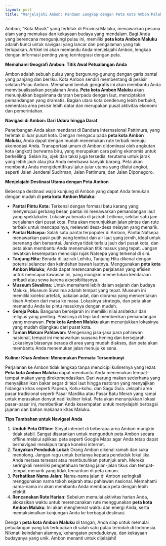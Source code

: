 ```yaml
---
layout: post
title: "Menjelajahi Ambon: Panduan Lengkap dengan Peta Kota Ambon Maluku"
---
```


Ambon, "Kota Musik" yang terletak di Provinsi Maluku, menawarkan pesona alam yang memukau dan kekayaan budaya yang mendalam. Bagi Anda yang berencana mengunjungi pulau ini, memiliki **peta kota Ambon Maluku** adalah kunci untuk navigasi yang lancar dan pengalaman yang tak terlupakan. Artikel ini akan memandu Anda menjelajahi Ambon, lengkap dengan informasi penting yang terintegrasi dengan peta.

**Memahami Geografi Ambon: Titik Awal Petualangan Anda**

Ambon adalah sebuah pulau yang bergunung-gunung dengan garis pantai yang panjang dan berliku. Kota Ambon sendiri membentang di pesisir selatan Pulau Ambon. Memahami bentuk geografis ini akan membantu Anda memvisualisasikan perjalanan Anda. **Peta kota Ambon Maluku** akan menunjukkan bagaimana daratan berpadu dengan laut, menciptakan pemandangan yang dramatis. Bagian utara kota cenderung lebih berbukit, sementara area pesisir lebih datar dan merupakan pusat aktivitas ekonomi dan pemerintahan.

**Navigasi di Ambon: Dari Udara hingga Darat**

Penerbangan Anda akan mendarat di Bandara Internasional Pattimura, yang terletak di luar pusat kota. Dengan mengacu pada **peta kota Ambon Maluku**, Anda dapat dengan mudah menemukan rute terbaik menuju akomodasi Anda. Transportasi umum di Ambon didominasi oleh angkutan kota (angkot) berwarna biru, yang merupakan cara paling ekonomis untuk berkeliling. Selain itu, ojek dan taksi juga tersedia, terutama untuk jarak yang lebih jauh atau jika Anda membawa banyak barang. Peta akan membantu Anda mengidentifikasi jalur-jalur utama yang dilalui angkot, seperti Jalan Jenderal Sudirman, Jalan Pattimura, dan Jalan Diponegoro.

**Menjelajahi Destinasi Utama dengan Peta Ambon**

Beberapa destinasi wajib kunjung di Ambon yang dapat Anda temukan dengan mudah di **peta kota Ambon Maluku**:

*   **Pantai Pintu Kota:** Terkenal dengan formasi batu karang yang menyerupai gerbang besar, pantai ini menawarkan pemandangan laut yang spektakuler. Lokasinya berada di jazirah Leitimur, sekitar satu jam perjalanan dari pusat kota. Peta akan menunjukkan jalan pintas dan rute terbaik untuk mencapainya, melewati desa-desa nelayan yang menarik.
*   **Pantai Natsepa:** Salah satu pantai terpopuler di Ambon, Pantai Natsepa menawarkan pasir putih yang lembut dan air laut yang jernih, ideal untuk berenang dan bersantai. Jaraknya tidak terlalu jauh dari pusat kota, dan peta akan membantu Anda menemukan titik masuk yang tepat. Jangan lewatkan kesempatan mencicipi rujak Natsepa yang terkenal di sini.
*   **Tanjung Hitu:** Berada di jazirah Leihitu, Tanjung Hitu dikenal dengan potensi selancar dan keindahan bawah lautnya. Menggunakan **peta kota Ambon Maluku**, Anda dapat merencanakan perjalanan yang efisien untuk mencapai kawasan ini, yang mungkin memerlukan kendaraan pribadi atau sewa karena aksesibilitasnya.
*   **Museum Siwalima:** Untuk memahami lebih dalam sejarah dan budaya Maluku, Museum Siwalima adalah tempat yang tepat. Museum ini memiliki koleksi artefak, pakaian adat, dan diorama yang menceritakan kisah Ambon dari masa ke masa. Lokasinya strategis, dan peta akan memandu Anda ke pintu masuknya dengan mudah.
*   **Gereja Poka:** Bangunan bersejarah ini memiliki nilai arsitektur dan religius yang penting. Posisinya di tepi laut memberikan pemandangan yang menawan. **Peta kota Ambon Maluku** akan menunjukkan lokasinya yang mudah dijangkau dari pusat kota.
*   **Taman Makam Pahlawan:** Mengenang jasa-jasa para pahlawan nasional, tempat ini menawarkan suasana hening dan bersejarah. Lokasinya biasanya berada di area yang mudah diakses, dan peta akan membantu Anda menemukan jalan menuju ke sana.

**Kuliner Khas Ambon: Menemukan Permata Tersembunyi**

Perjalanan ke Ambon tidak lengkap tanpa mencicipi kulinernya yang lezat. **Peta kota Ambon Maluku** dapat membantu Anda menemukan tempat-tempat makan yang direkomendasikan. Dari warung makan sederhana yang menyajikan ikan bakar segar di tepi laut hingga restoran yang menyajikan hidangan khas seperti Papeda, Kohu-kohu, dan Sagu Gula. Jelajahi area pasar tradisional seperti Pasar Mardika atau Pasar Batu Merah yang ramai untuk merasakan denyut nadi kuliner lokal. Peta akan menunjukkan lokasi pasar-pasar ini, memberikan Anda kesempatan untuk menjelajahi berbagai jajanan dan bahan makanan khas Maluku.

**Tips Tambahan untuk Navigasi Anda**

1.  **Unduh Peta Offline:** Sinyal internet di beberapa area Ambon mungkin tidak stabil. Sangat disarankan untuk mengunduh peta Ambon secara offline melalui aplikasi peta seperti Google Maps agar Anda tetap dapat bernavigasi meskipun tanpa koneksi internet.
2.  **Tanyakan Penduduk Lokal:** Orang Ambon dikenal ramah dan suka menolong. Jangan ragu untuk bertanya kepada penduduk lokal jika Anda merasa tersesat atau membutuhkan petunjuk arah. Mereka seringkali memiliki pengetahuan tentang jalan-jalan tikus dan tempat-tempat menarik yang tidak tercantum di peta umum.
3.  **Perhatikan Nama Jalan:** Nama-nama jalan di Ambon seringkali menggunakan nama tokoh sejarah atau pahlawan nasional. Memahami nama-nama ini akan membantu Anda membaca peta dengan lebih efektif.
4.  **Rencanakan Rute Harian:** Sebelum memulai aktivitas harian Anda, alokasikan waktu untuk merencanakan rute menggunakan **peta kota Ambon Maluku**. Ini akan menghemat waktu dan energi Anda, serta memaksimalkan kunjungan Anda ke berbagai destinasi.

Dengan **peta kota Ambon Maluku** di tangan, Anda siap untuk memulai petualangan yang tak terlupakan di salah satu pulau terindah di Indonesia. Nikmati keindahan alamnya, kehangatan penduduknya, dan kekayaan budayanya yang unik. Ambon menanti untuk dijelajahi!
